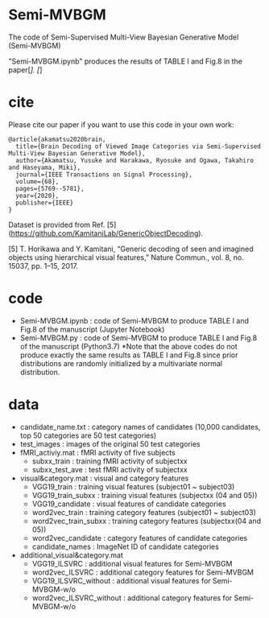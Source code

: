 # Semi-MVBGM
The code of Semi-Supervised Multi-View Bayesian Generative Model (Semi-MVBGM)

"Semi-MVBGM.ipynb" produces the results of TABLE I and Fig.8 in the paper[*].
[*]

# cite
Please cite our paper if you want to use this code in your own work:
```
@article{akamatsu2020brain,
  title={Brain Decoding of Viewed Image Categories via Semi-Supervised Multi-View Bayesian Generative Model},
  author={Akamatsu, Yusuke and Harakawa, Ryosuke and Ogawa, Takahiro and Haseyama, Miki},
  journal={IEEE Transactions on Signal Processing},
  volume={68},
  pages={5769--5781},
  year={2020},
  publisher={IEEE}
}
```

Dataset is provided from Ref. [5] (https://github.com/KamitaniLab/GenericObjectDecoding).

[5] T. Horikawa and Y. Kamitani, “Generic decoding of seen and imagined objects using hierarchical visual features,” Nature Commun., vol. 8, no. 15037, pp. 1–15, 2017.

# code
- Semi-MVBGM.ipynb : code of Semi-MVBGM to produce TABLE I and Fig.8 of the manuscript (Jupyter Notebook)
- Semi-MVBGM.py : code of Semi-MVBGM to produce TABLE I and Fig.8 of the manuscript (Python3.7)
  *Note that the above codes do not produce exactly the same results as TABLE I and Fig.8 since prior distributions are randomly initialized by a multivariate normal distribution.
# data
- candidate_name.txt : category names of candidates (10,000 candidates, top 50 categories are 50 test categories)
- test_images : images of the original 50 test categories
- fMRI_activiy.mat : fMRI activity of five subjects        
    - subxx_train : training fMRI activity of subjectxx
    - subxx_test_ave : test fMRI activity of subjectxx
- visual&category.mat : visual and category features
    - VGG19_train : training visual features (subject01 ~ subject03) 
    - VGG19_train_subxx : training visual features (subjectxx (04 and 05))
    - VGG19_candidate : visual features of candidate categories
    - word2vec_train : training category features (subject01 ~ subject03)
    - word2vec_train_subxx : training category features (subjectxx(04 and 05))
    - word2vec_candidate : category features of candidate categories
    - candidate_names : ImageNet ID of candidate categories
- additional_visual&category.mat
    - VGG19_ILSVRC : additional visual features for Semi-MVBGM
    - word2vec_ILSVRC : additional category features for Semi-MVBGM
    - VGG19_ILSVRC_without : additional visual features for Semi-MVBGM-w/o
    - word2vec_ILSVRC_without : additional category features for Semi-MVBGM-w/o
